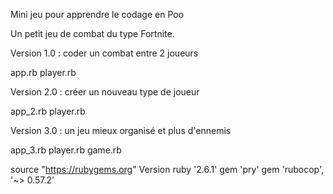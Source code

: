 Mini jeu pour apprendre le codage en Poo

Un petit jeu de combat du type Fortnite.

Version 1.0 : coder un combat entre 2 joueurs

app.rb player.rb

Version 2.0 : créer un nouveau type de joueur

app_2.rb player.rb

Version 3.0 : un jeu mieux organisé et plus d'ennemis

app_3.rb player.rb game.rb

source "https://rubygems.org"
Version ruby '2.6.1'
gem 'pry'
gem 'rubocop', '~> 0.57.2'